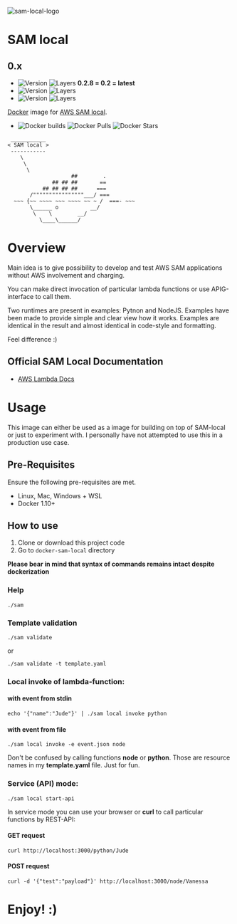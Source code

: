 ![sam-local-logo](https://s9.postimg.org/uf1p8i8vj/sam-local-banner.png)

# SAM local

## 0.x
- ![Version](https://images.microbadger.com/badges/version/xemuliam/sam:0.2.8.svg) ![Layers](https://images.microbadger.com/badges/image/xemuliam/sam:0.2.8.svg) __0.2.8 = 0.2 = latest__
- ![Version](https://images.microbadger.com/badges/version/xemuliam/sam:0.2.7.svg) ![Layers](https://images.microbadger.com/badges/image/xemuliam/sam:0.2.7.svg)
- ![Version](https://images.microbadger.com/badges/version/xemuliam/sam:0.2.6.svg) ![Layers](https://images.microbadger.com/badges/image/xemuliam/sam:0.2.6.svg)

[Docker](https://www.docker.com/what-docker) image for [AWS SAM local](https://github.com/awslabs/aws-sam-local).

- ![Docker builds](https://img.shields.io/docker/automated/xemuliam/sam.svg) ![Docker Pulls](https://img.shields.io/docker/pulls/xemuliam/sam.svg) ![Docker Stars](https://img.shields.io/docker/stars/xemuliam/sam.svg)

```
 ___________
< SAM local >
 -----------
    \
     \
      \
                    ##        .
              ## ## ##       ==
           ## ## ## ##      ===
       /""""""""""""""""___/ ===
  ~~~ {~~ ~~~~ ~~~ ~~~~ ~~ ~ /  ===- ~~~
       \______ o          __/
        \    \        __/
          \____\______/
```

# Overview
Main idea is to give possibility to develop and test AWS SAM applications without AWS involvement and charging.

You can make direct invocation of particular lambda functions or use APIG-interface to call them.

Two runtimes are present in examples: Pytnon and NodeJS. Examples have been made to provide simple and clear view how it works. Examples are identical in the result and almost identical in code-style and formatting.


Feel difference :)

## Official SAM Local Documentation

- [AWS Lambda Docs](https://docs.aws.amazon.com/lambda/latest/dg/test-sam-local.html)


# Usage

This image can either be used as a image for building on top of SAM-local or just to experiment with. I personally have not attempted to use this in a production use case.


## Pre-Requisites
Ensure the following pre-requisites are met.

- Linux, Mac, Windows + WSL
- Docker 1.10+

## How to use

1. Clone or download this project code
2. Go to `docker-sam-local` directory

__Please bear in mind that syntax of commands **remains intact** despite dockerization__

### Help

```
./sam
```

### Template validation
```
./sam validate
```
or
```
./sam validate -t template.yaml
```

### Local invoke of lambda-function:

#### with event from stdin
```
echo '{"name":"Jude"}' | ./sam local invoke python
```

#### with event from file
```
./sam local invoke -e event.json node
```


Don't be confused by calling functions **node** or **python**. Those are resource names in my **template.yaml** file. Just for fun.


### Service (API) mode:

```
./sam local start-api
```


In service mode you can use your browser or __curl__ to call particular functions by REST-API:

#### GET request
```
curl http://localhost:3000/python/Jude
```

#### POST request
```
curl -d '{"test":"payload"}' http://localhost:3000/node/Vanessa
```


# Enjoy! :)
